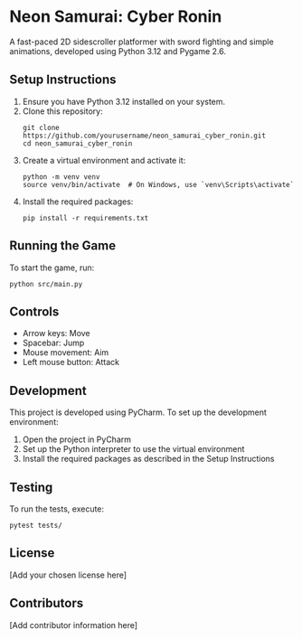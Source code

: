 # Neon Samurai: Cyber Ronin

A fast-paced 2D sidescroller platformer with sword fighting and simple animations, developed using Python 3.12 and Pygame 2.6.

## Setup Instructions

1. Ensure you have Python 3.12 installed on your system.
2. Clone this repository:
   ```
   git clone https://github.com/yourusername/neon_samurai_cyber_ronin.git
   cd neon_samurai_cyber_ronin
   ```
3. Create a virtual environment and activate it:
   ```
   python -m venv venv
   source venv/bin/activate  # On Windows, use `venv\Scripts\activate`
   ```
4. Install the required packages:
   ```
   pip install -r requirements.txt
   ```

## Running the Game

To start the game, run:

```
python src/main.py
```

## Controls

- Arrow keys: Move
- Spacebar: Jump
- Mouse movement: Aim
- Left mouse button: Attack

## Development

This project is developed using PyCharm. To set up the development environment:

1. Open the project in PyCharm
2. Set up the Python interpreter to use the virtual environment
3. Install the required packages as described in the Setup Instructions

## Testing

To run the tests, execute:

```
pytest tests/
```

## License

[Add your chosen license here]

## Contributors

[Add contributor information here]
